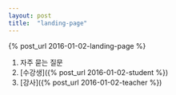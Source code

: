 ```yaml
---
layout: post
title:  "landing-page"
---
```

{% post_url 2016-01-02-landing-page %}

1. 자주 묻는 질문
2. [수강생]({% post_url 2016-01-02-student %})
3. [강사]({% post_url 2016-01-02-teacher %})
